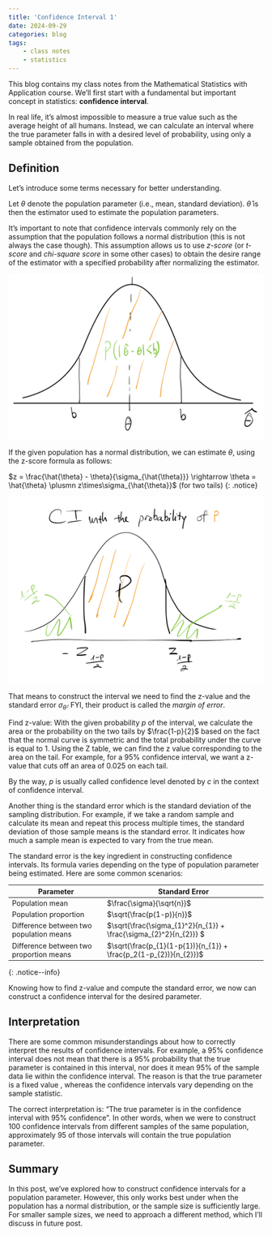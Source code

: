 ```yaml
---
title: 'Confidence Interval 1'
date: 2024-09-29
categories: blog
tags:
    - class notes
    - statistics
---
```


This blog contains my class notes from the Mathematical Statistics with Application course. We’ll first start with a fundamental but important concept in statistics: **confidence interval**.

In real life, it’s almost impossible to measure a true value such as the average height of all humans. Instead, we can calculate an interval where the true parameter falls in with a desired level of probability, using only a sample obtained from the population.

## Definition
Let’s introduce some terms necessary for better understanding. 

Let $\theta$ denote the population parameter (i.e., mean, standard deviation). $\hat{\theta}$ is then the estimator used to estimate the population parameters.

It’s important to note that confidence intervals commonly rely on the assumption that the population follows a normal distribution (this is not always the case though). This assumption allows us to use *z-score* (or *t-score* and *chi-square score* in some other cases) to obtain the desire range of the estimator with a specified probability after normalizing the estimator.

![img](/assets/classnote_photos/CI-photo1.png)

If the given population has a normal distribution, we can estimate $\theta$, using the z-score formula as follows:

$z = \frac{\hat{\theta} - \theta}{\sigma_{\hat{\theta}}} \rightarrow \theta = \hat{\theta} \plusmn z\times\sigma_{\hat{\theta}}$ (for two tails) {: .notice}

![img](/assets/classnote_photos/CI-photo2.png)

That means to construct the interval we need to find the z-value and the standard error $\sigma_{\hat{\theta}}$. FYI, their product is called the *margin of error*.

Find z-value: With the given probability *p* of the interval, we calculate the area or the probability on the two tails by $\frac{1-p}{2}$ based on the fact that the normal curve is symmetric and the total probability under the curve is equal to 1. Using the Z table, we can find the z value corresponding to the area on the tail. For example, for a 95% confidence interval, we want a z-value that cuts off an area of 0.025 on each tail.

By the way, *p* is usually called confidence level denoted by *c* in the context of confidence interval.

Another thing is the standard error which is the standard deviation of the sampling distribution. For example, if we take a random sample and calculate its mean and repeat this process multiple times, the standard deviation of those sample means is the standard error. It indicates how much a sample mean is expected to vary from the true mean.

The standard error is the key ingredient in constructing confidence intervals. Its formula varies depending on the type of population parameter being estimated. Here are some common scenarios: 

|Parameter|Standard Error|
|-----|-----|
|Population mean| $\frac{\sigma}{\sqrt{n}}$ |
|Population proportion| $\sqrt{\frac{p(1-p)}{n}}$ |
|Difference between two population means| $\sqrt{\frac{\sigma_{1}^2}{n_{1}} + \frac{\sigma_{2}^2}{n_{2}}} $ |
|Difference between two proportion means| $\sqrt{\frac{p_{1}(1-p{1})}{n_{1}} + \frac{p_2(1-p_{2})}{n_{2}}}$ |
{: .notice--info}

Knowing how to find z-value and compute the standard error, we now can construct a confidence interval for the desired parameter.

## Interpretation
There are some common misunderstandings about how to correctly interpret the results of confidence intervals. For example, a 95% confidence interval does not mean that there is a 95% probability that the true parameter is contained in this interval, nor does it mean 95% of the sample data lie within the confidence interval. The reason is that the true parameter is a fixed value , whereas the confidence intervals vary depending on the sample statistic. 

The correct interpretation is: “The true parameter is in the confidence interval with 95% confidence”. In other words, when we were to construct 100 confidence intervals from different samples of the same population, approximately 95 of those intervals will contain the true population parameter.

## Summary
In this post, we’ve explored how to construct confidence intervals for a population parameter. However, this only works best under when the population has a normal distribution, or the sample size is sufficiently large. For smaller sample sizes, we need to approach a different method, which I’ll discuss in future post.
